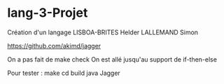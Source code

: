 # lang-3-Projet
Création d'un langage
LISBOA-BRITES Helder
LALLEMAND Simon

https://github.com/akimd/jagger

On a pas fait de make check
On est allé jusqu'au support de if-then-else   

Pour tester :
make
cd build
java Jagger

